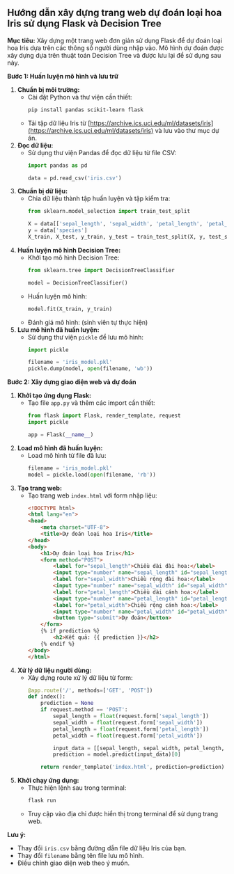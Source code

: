 ## Hướng dẫn xây dựng trang web dự đoán loại hoa Iris sử dụng Flask và Decision Tree

**Mục tiêu:** Xây dựng một trang web đơn giản sử dụng Flask để dự đoán loại hoa Iris dựa trên các thông số người dùng nhập vào. Mô hình dự đoán được xây dựng dựa trên thuật toán Decision Tree và được lưu lại để sử dụng sau này.

**Bước 1: Huấn luyện mô hình và lưu trữ**

1. **Chuẩn bị môi trường:**
    - Cài đặt Python và thư viện cần thiết:
        ```bash
        pip install pandas scikit-learn flask
        ```
    - Tải tập dữ liệu Iris từ [https://archive.ics.uci.edu/ml/datasets/iris](https://archive.ics.uci.edu/ml/datasets/iris) và lưu vào thư mục dự án.
2. **Đọc dữ liệu:**
    - Sử dụng thư viện Pandas để đọc dữ liệu từ file CSV:
        ```python
        import pandas as pd

        data = pd.read_csv('iris.csv')
        ```
3. **Chuẩn bị dữ liệu:**
    - Chia dữ liệu thành tập huấn luyện và tập kiểm tra:
        ```python
        from sklearn.model_selection import train_test_split

        X = data[['sepal_length', 'sepal_width', 'petal_length', 'petal_width']]
        y = data['species']
        X_train, X_test, y_train, y_test = train_test_split(X, y, test_size=0.2, random_state=42)
        ```
4. **Huấn luyện mô hình Decision Tree:**
    - Khởi tạo mô hình Decision Tree:
        ```python
        from sklearn.tree import DecisionTreeClassifier

        model = DecisionTreeClassifier()
        ```
    - Huấn luyện mô hình:
        ```python
        model.fit(X_train, y_train)
        ```
    - Đánh giá mô hình: (sinh viên tự thực hiện)
5. **Lưu mô hình đã huấn luyện:**
    - Sử dụng thư viện `pickle` để lưu mô hình:
        ```python
        import pickle

        filename = 'iris_model.pkl'
        pickle.dump(model, open(filename, 'wb'))
        ```

**Bước 2: Xây dựng giao diện web và dự đoán**

1. **Khởi tạo ứng dụng Flask:**
    - Tạo file `app.py` và thêm các import cần thiết:
        ```python
        from flask import Flask, render_template, request
        import pickle

        app = Flask(__name__)
        ```
2. **Load mô hình đã huấn luyện:**
    - Load mô hình từ file đã lưu:
        ```python
        filename = 'iris_model.pkl'
        model = pickle.load(open(filename, 'rb'))
        ```
3. **Tạo trang web:**
    - Tạo trang web `index.html` với form nhập liệu:
        ```html
        <!DOCTYPE html>
        <html lang="en">
        <head>
            <meta charset="UTF-8">
            <title>Dự đoán loại hoa Iris</title>
        </head>
        <body>
            <h1>Dự đoán loại hoa Iris</h1>
            <form method="POST">
                <label for="sepal_length">Chiều dài đài hoa:</label>
                <input type="number" name="sepal_length" id="sepal_length" required><br><br>
                <label for="sepal_width">Chiều rộng đài hoa:</label>
                <input type="number" name="sepal_width" id="sepal_width" required><br><br>
                <label for="petal_length">Chiều dài cánh hoa:</label>
                <input type="number" name="petal_length" id="petal_length" required><br><br>
                <label for="petal_width">Chiều rộng cánh hoa:</label>
                <input type="number" name="petal_width" id="petal_width" required><br><br>
                <button type="submit">Dự đoán</button>
            </form>
            {% if prediction %}
                <h2>Kết quả: {{ prediction }}</h2>
            {% endif %}
        </body>
        </html>
        ```
4. **Xử lý dữ liệu người dùng:**
    - Xây dựng route xử lý dữ liệu từ form:
        ```python
        @app.route('/', methods=['GET', 'POST'])
        def index():
            prediction = None
            if request.method == 'POST':
                sepal_length = float(request.form['sepal_length'])
                sepal_width = float(request.form['sepal_width'])
                petal_length = float(request.form['petal_length'])
                petal_width = float(request.form['petal_width'])

                input_data = [[sepal_length, sepal_width, petal_length, petal_width]]
                prediction = model.predict(input_data)[0]

            return render_template('index.html', prediction=prediction)
        ```
5. **Khởi chạy ứng dụng:**
    - Thực hiện lệnh sau trong terminal:
        ```bash
        flask run
        ```
    - Truy cập vào địa chỉ được hiển thị trong terminal để sử dụng trang web.

**Lưu ý:**
- Thay đổi `iris.csv` bằng đường dẫn file dữ liệu Iris của bạn.
- Thay đổi `filename` bằng tên file lưu mô hình.
- Điều chỉnh giao diện web theo ý muốn.
